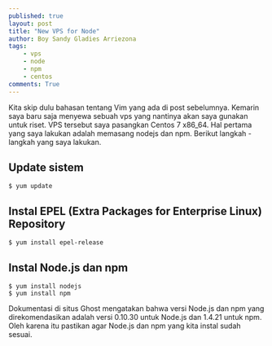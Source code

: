 ```yaml
---
published: true
layout: post
title: "New VPS for Node"
author: Boy Sandy Gladies Arriezona
tags:
    - vps
    - node
    - npm
    - centos
comments: True
---
```


Kita skip dulu bahasan tentang Vim yang ada di post sebelumnya. Kemarin saya baru saja menyewa sebuah vps yang nantinya akan saya gunakan untuk riset. VPS tersebut saya pasangkan Centos 7 x86_64. Hal pertama yang saya lakukan adalah memasang nodejs dan npm. Berikut langkah - langkah yang saya lakukan.

## Update sistem

``` shell
$ yum update
```

## Instal EPEL (Extra Packages for Enterprise Linux) Repository

``` shell
$ yum install epel-release
```

## Instal Node.js dan npm

``` shell
$ yum install nodejs
$ yum install npm
```

Dokumentasi di situs Ghost mengatakan bahwa versi Node.js dan npm yang direkomendasikan adalah versi 0.10.30 untuk Node.js dan 1.4.21 untuk npm. Oleh karena itu pastikan agar Node.js dan npm yang kita instal sudah sesuai.
